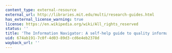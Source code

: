 ```yaml
---
content_type: external-resource
external_url: http://libraries.mit.edu/multi/research-guides.html
has_external_license_warning: true
license: https://en.wikipedia.org/wiki/All_rights_reserved
status: ''
title: 'The Information Navigator: A self-help guide to quality information'
uid: 674ab191-7c0f-4d03-89d3-cd6e4eb2378d
wayback_url: ''
---
```

